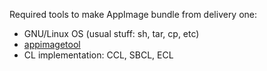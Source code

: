 Required tools to make AppImage bundle from delivery one:
* GNU/Linux OS (usual stuff: sh, tar, cp, etc)
* [appimagetool](https://github.com/AppImage/AppImageKit/releases)
* CL implementation: CCL, SBCL, ECL
